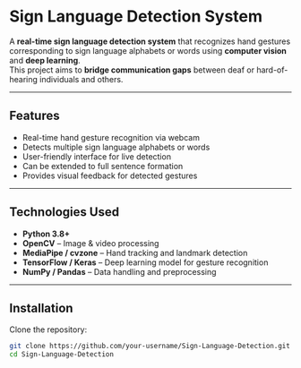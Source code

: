 #  Sign Language Detection System

A **real-time sign language detection system** that recognizes hand gestures corresponding to sign language alphabets or words using **computer vision** and **deep learning**.  
This project aims to **bridge communication gaps** between deaf or hard-of-hearing individuals and others.

---

##  Features
- Real-time hand gesture recognition via webcam  
- Detects multiple sign language alphabets or words  
- User-friendly interface for live detection  
- Can be extended to full sentence formation  
- Provides visual feedback for detected gestures  

---

##  Technologies Used
- **Python 3.8+**  
- **OpenCV** – Image & video processing  
- **MediaPipe / cvzone** – Hand tracking and landmark detection  
- **TensorFlow / Keras** – Deep learning model for gesture recognition  
- **NumPy / Pandas** – Data handling and preprocessing  

---

##  Installation

Clone the repository:
```bash
git clone https://github.com/your-username/Sign-Language-Detection.git
cd Sign-Language-Detection
